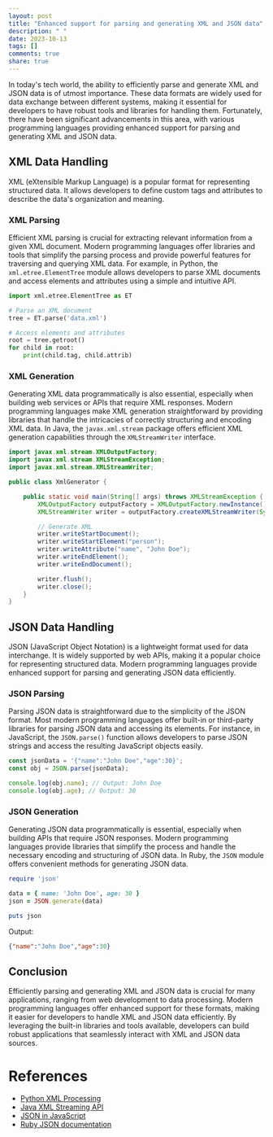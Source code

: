 ```yaml
---
layout: post
title: "Enhanced support for parsing and generating XML and JSON data"
description: " "
date: 2023-10-13
tags: []
comments: true
share: true
---
```


In today's tech world, the ability to efficiently parse and generate XML and JSON data is of utmost importance. These data formats are widely used for data exchange between different systems, making it essential for developers to have robust tools and libraries for handling them. Fortunately, there have been significant advancements in this area, with various programming languages providing enhanced support for parsing and generating XML and JSON data. 

## XML Data Handling

XML (eXtensible Markup Language) is a popular format for representing structured data. It allows developers to define custom tags and attributes to describe the data's organization and meaning. 

### XML Parsing

Efficient XML parsing is crucial for extracting relevant information from a given XML document. Modern programming languages offer libraries and tools that simplify the parsing process and provide powerful features for traversing and querying XML data. For example, in Python, the `xml.etree.ElementTree` module allows developers to parse XML documents and access elements and attributes using a simple and intuitive API.

```python
import xml.etree.ElementTree as ET

# Parse an XML document
tree = ET.parse('data.xml')

# Access elements and attributes
root = tree.getroot()
for child in root:
    print(child.tag, child.attrib)
```

### XML Generation

Generating XML data programmatically is also essential, especially when building web services or APIs that require XML responses. Modern programming languages make XML generation straightforward by providing libraries that handle the intricacies of correctly structuring and encoding XML data. In Java, the `javax.xml.stream` package offers efficient XML generation capabilities through the `XMLStreamWriter` interface.

```java
import javax.xml.stream.XMLOutputFactory;
import javax.xml.stream.XMLStreamException;
import javax.xml.stream.XMLStreamWriter;

public class XmlGenerator {

    public static void main(String[] args) throws XMLStreamException {
        XMLOutputFactory outputFactory = XMLOutputFactory.newInstance();
        XMLStreamWriter writer = outputFactory.createXMLStreamWriter(System.out);

        // Generate XML
        writer.writeStartDocument();
        writer.writeStartElement("person");
        writer.writeAttribute("name", "John Doe");
        writer.writeEndElement();
        writer.writeEndDocument();

        writer.flush();
        writer.close();
    }
}
```

## JSON Data Handling

JSON (JavaScript Object Notation) is a lightweight format used for data interchange. It is widely supported by web APIs, making it a popular choice for representing structured data. Modern programming languages provide enhanced support for parsing and generating JSON data efficiently.

### JSON Parsing

Parsing JSON data is straightforward due to the simplicity of the JSON format. Most modern programming languages offer built-in or third-party libraries for parsing JSON data and accessing its elements. For instance, in JavaScript, the `JSON.parse()` function allows developers to parse JSON strings and access the resulting JavaScript objects easily.

```javascript
const jsonData = '{"name":"John Doe","age":30}';
const obj = JSON.parse(jsonData);

console.log(obj.name); // Output: John Doe
console.log(obj.age); // Output: 30
```

### JSON Generation

Generating JSON data programmatically is essential, especially when building APIs that require JSON responses. Modern programming languages provide libraries that simplify the process and handle the necessary encoding and structuring of JSON data. In Ruby, the `JSON` module offers convenient methods for generating JSON data.

```ruby
require 'json'

data = { name: 'John Doe', age: 30 }
json = JSON.generate(data)

puts json
```
Output:
```json
{"name":"John Doe","age":30}
```

## Conclusion

Efficiently parsing and generating XML and JSON data is crucial for many applications, ranging from web development to data processing. Modern programming languages offer enhanced support for these formats, making it easier for developers to handle XML and JSON data efficiently. By leveraging the built-in libraries and tools available, developers can build robust applications that seamlessly interact with XML and JSON data sources.

# References

- [Python XML Processing](https://docs.python.org/3/library/xml.html)
- [Java XML Streaming API](https://docs.oracle.com/javase/tutorial/jaxp/stax/index.html)
- [JSON in JavaScript](https://developer.mozilla.org/en-US/docs/Learn/JavaScript/Objects/JSON)
- [Ruby JSON documentation](https://ruby-doc.org/stdlib-2.7.2/libdoc/json/rdoc/JSON.html)